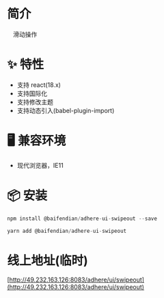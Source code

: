 # 简介
&ensp;&ensp;滑动操作

# ✨ 特性
- 支持 react(18.x)
- 支持国际化
- 支持修改主题
- 支持动态引入(babel-plugin-import)

# 🖥 兼容环境
- 现代浏览器，IE11

# 📦 安装
```javascript
npm install @baifendian/adhere-ui-swipeout --save
``` 

```javascript
yarn add @baifendian/adhere-ui-swipeout
```

# 线上地址(临时)
[http://49.232.163.126:8083/adhere/ui/swipeout](http://49.232.163.126:8083/adhere/ui/swipeout)

